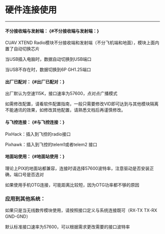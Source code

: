 # 硬件连接使用

---

#### 不分接收端与发射端： {#不分接收端与发射端：}

CUAV XTEND Radio模块不分接收端和发射端（不分飞机端和地面），模块上面内置了自动切换芯片

当USB插入电脑时，数据自动切换到USB端口

当USB不存在时，数据切换到6P GH1.25端口

#### 出厂已配对： {#出厂已配对：}

出厂默认为空速115K，接口速率为57600，点对点广播模式

如需修改配置，请看软件配置指南，一般只需要修改VID即可达到与其他模块隔离不能通讯的效果，如修改其他配置，请熟悉文档后再谨慎修改。

#### 与飞控连接： {#与飞控连接：}

PixHack：插入到飞控的radio接口

Pixhawk：插入到飞控的telem1或者telem2 接口

#### 地面站使用： {#地面站使用：}

理论上PIX的地面站都兼容，连接时请选择57600波特率，注意驱动是否安装正确，端口号是否选对

如果使用手机OTG连接，可能距离比较短，因为OTG功率都不够的原因

### 应用到其他系统：

如果只是当无线数传模块使用，请按照接口定义与系统连接既可（RX-TX  TX-RX  GND-GND）

默认标准接口速率为57600，可以根据需求更改需要的接口波特率


